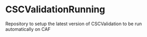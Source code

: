 # CSCValidationRunning
Repository to setup the latest version of CSCValidation to be run automatically on CAF
